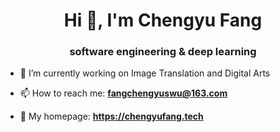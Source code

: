 
<h1 align="center">Hi 👋, I'm Chengyu Fang</h1>
<h3 align="center">software engineering & deep learning</h3>

- 🔭 I’m currently working on Image Translation and Digital Arts

- 📫 How to reach me: **fangchengyuswu@163.com**

- 📄 My homepage: **https://chengyufang.tech**
